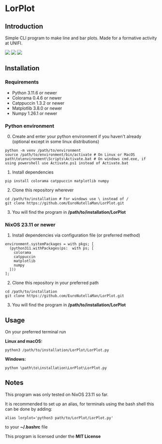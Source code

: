 # LorPlot

## Introduction
Simple CLI program to make line and bar plots. Made for a formative activity at UNIFI.

<image src=./Examples/example1.png>

<image src=./Examples/example2.png>

<image src=./Examples/example3.png>

## Installation
### Requirements
- Python 3.11.6 or newer
- Colorama 0.4.6 or newer
- Catppuccin 1.3.2 or newer
- Matplotlib 3.8.0 or newer
- Numpy 1.26.1 or newer

### Python environment
0. Create and enter your python environment if you haven't already (optional except in some linux distributions)
```
python -m venv /path/to/environment
source /path/to/environment/bin/activate # On Linux or MacOS
path\to\environment\Scripts\Activate.bat # On windows cmd.exe, if using powershell use Activate.ps1 instead of Activate.bat
```
1. Install dependencies
```
pip install colorama catppuccin matplotlib numpy
```
2. Clone this repository wherever
```
cd /path/to/installation # For windows use \ instead of /
git clone https://github.com/EuroNutellaMan/LorPlot.git
```
3. You will find the program in **/path/to/installation/LorPlot**

### NixOS 23.11 or newer
1. Install dependencies via configuration file (or preferred method)
```
environment.systemPackages = with pkgs; [
  (python311.withPackages(ps:  with ps; [
    colorama
    catppuccin
    matplotlib
    numpy
  ]))
];
```
2. Clone this repository in your preferred path
```
cd /path/to/installation
git clone https://github.com/EuroNutellaMan/LorPlot.git
```
3. You will find the program in **/path/to/installation/LorPlot**

## Usage
On your preferred terminal run

**Linux and macOS:**
```
python3 /path/to/installation/LorPlot/LorPlot.py
```

**Windows:**
```
python \path\to\installation\LorPlot\LorPlot.py
```

## Notes
This program was only tested on NixOS 23.11 so far.

It is recommended to set up an alias, for terminals using the bash shell this can be done by adding:
```
alias lorplot='python3 path/to/LorPlot/LorPlot.py'
```
to your **~/.bashrc** file

This program is licensed under the **MIT License**
